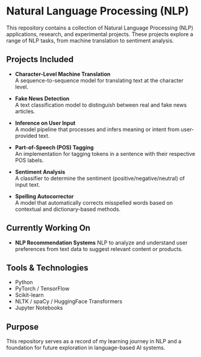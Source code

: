 # Natural Language Processing (NLP)

This repository contains a collection of Natural Language Processing (NLP) applications, research, and experimental projects. These projects explore a range of NLP tasks, from machine translation to sentiment analysis.

## Projects Included

- **Character-Level Machine Translation**  
  A sequence-to-sequence model for translating text at the character level.

- **Fake News Detection**  
  A text classification model to distinguish between real and fake news articles.

- **Inference on User Input**  
  A model pipeline that processes and infers meaning or intent from user-provided text.

- **Part-of-Speech (POS) Tagging**  
  An implementation for tagging tokens in a sentence with their respective POS labels.

- **Sentiment Analysis**  
  A classifier to determine the sentiment (positive/negative/neutral) of input text.

- **Spelling Autocorrector**  
  A model that automatically corrects misspelled words based on contextual and dictionary-based methods.

## Currently Working On

- **NLP Recommendation Systems**
  NLP to analyze and understand user preferences from text data to suggest relevant content or products.

## Tools & Technologies

- Python
- PyTorch / TensorFlow
- Scikit-learn
- NLTK / spaCy / HuggingFace Transformers
- Jupyter Notebooks

## Purpose

This repository serves as a record of my learning journey in NLP and a foundation for future exploration in language-based AI systems.
